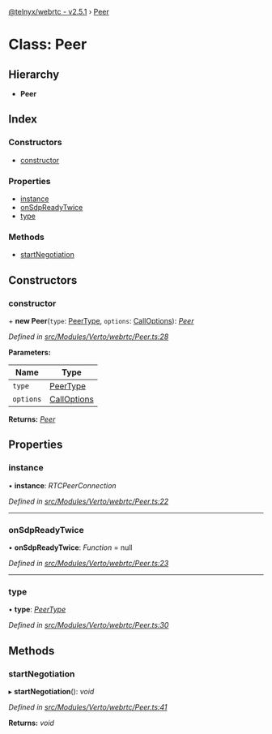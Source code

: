 [@telnyx/webrtc - v2.5.1](../README.md) › [Peer](peer.md)

# Class: Peer

## Hierarchy

* **Peer**

## Index

### Constructors

* [constructor](peer.md#constructor)

### Properties

* [instance](peer.md#instance)
* [onSdpReadyTwice](peer.md#onsdpreadytwice)
* [type](peer.md#type)

### Methods

* [startNegotiation](peer.md#startnegotiation)

## Constructors

###  constructor

\+ **new Peer**(`type`: [PeerType](../enums/peertype.md), `options`: [CallOptions](../interfaces/calloptions.md)): *[Peer](peer.md)*

*Defined in [src/Modules/Verto/webrtc/Peer.ts:28](https://github.com/team-telnyx/webrtc/blob/main/packages/js/src/Modules/Verto/webrtc/Peer.ts#L28)*

**Parameters:**

Name | Type |
------ | ------ |
`type` | [PeerType](../enums/peertype.md) |
`options` | [CallOptions](../interfaces/calloptions.md) |

**Returns:** *[Peer](peer.md)*

## Properties

###  instance

• **instance**: *RTCPeerConnection*

*Defined in [src/Modules/Verto/webrtc/Peer.ts:22](https://github.com/team-telnyx/webrtc/blob/main/packages/js/src/Modules/Verto/webrtc/Peer.ts#L22)*

___

###  onSdpReadyTwice

• **onSdpReadyTwice**: *Function* =  null

*Defined in [src/Modules/Verto/webrtc/Peer.ts:23](https://github.com/team-telnyx/webrtc/blob/main/packages/js/src/Modules/Verto/webrtc/Peer.ts#L23)*

___

###  type

• **type**: *[PeerType](../enums/peertype.md)*

*Defined in [src/Modules/Verto/webrtc/Peer.ts:30](https://github.com/team-telnyx/webrtc/blob/main/packages/js/src/Modules/Verto/webrtc/Peer.ts#L30)*

## Methods

###  startNegotiation

▸ **startNegotiation**(): *void*

*Defined in [src/Modules/Verto/webrtc/Peer.ts:41](https://github.com/team-telnyx/webrtc/blob/main/packages/js/src/Modules/Verto/webrtc/Peer.ts#L41)*

**Returns:** *void*
